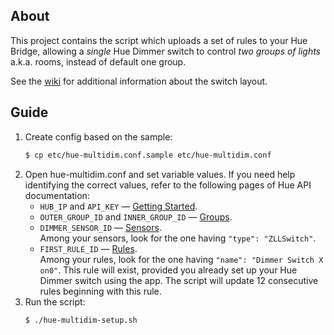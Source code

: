 ## About
This project contains the script which uploads a set of rules to your Hue Bridge, allowing a _single_ Hue Dimmer switch to control _two groups of lights_ a.k.a. rooms, instead of default one group.

See the [wiki](https://github.com/dtruebin/hue-multidim/wiki) for additional information about the switch layout.

## Guide
1. Create config based on the sample:
    ```bash
    $ cp etc/hue-multidim.conf.sample etc/hue-multidim.conf
    ```
2. Open hue-multidim.conf and set variable values. If you need help identifying the correct values, refer to the following pages of Hue API documentation:
    - `HUB_IP` and `API_KEY` — [Getting Started](https://www.developers.meethue.com/documentation/getting-started).
    - `OUTER_GROUP_ID` and `INNER_GROUP_ID` — [Groups](https://developers.meethue.com/develop/hue-api/groupds-api/#get-all-groups).
    - `DIMMER_SENSOR_ID` — [Sensors](https://developers.meethue.com/develop/hue-api/5-sensors-api/#get-all-sensors).  
    Among your sensors, look for the one having `"type": "ZLLSwitch"`.
    - `FIRST_RULE_ID` — [Rules](https://developers.meethue.com/develop/hue-api/6-rules-api/#get-all-rules).  
    Among your rules, look for the one having `"name": "Dimmer Switch X on0"`. This rule will exist, provided you already set up your Hue Dimmer switch using the app. The script will update 12 consecutive rules beginning with this rule.
3. Run the script:
    ```bash
    $ ./hue-multidim-setup.sh
    ```
